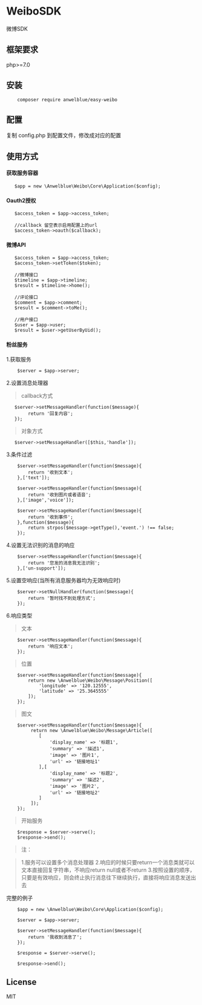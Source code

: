   # WeiboSDK
   
  微博SDK
  
  ## 框架要求
  
  php>=7.0
  
  ## 安装
```shell
    composer require anwelblue/easy-weibo
```

   ## 配置
   
   复制 config.php 到配置文件，修改成对应的配置
   
   ## 使用方式
   #### 获取服务容器
   
       $app = new \Anwelblue\Weibo\Core\Application($config);
       
   #### Oauth2授权  
       $access_token = $app->access_token;
       
       //callback 留空表示启用配置上的url
       $access_token->oauth($callback);
       
   #### 微博API  
       $access_token = $app->access_token;
       $access_token->setToken($token);
       
       //微博接口
       $timeline = $app->timeline;
       $result = $timeline->home();
       
       //评论接口
       $comment = $app->comment;
       $result = $comment->toMe();
       
       //用户接口
       $user = $app->user;
       $result = $user->getUserByUid();
       
       
   #### 粉丝服务  
   1.获取服务
   
        $server = $app->server;
        
   2.设置消息处理器
   
   >callback方式
   
       $server->setMessageHandler(function($message){
            return '回复内容';
       });
   
   >对象方式
       
       $server->setMessageHandler([$this,'handle']);
           
       
   3.条件过滤
   
        $server->setMessageHandler(function($message){
            return '收到文本';
        },['text']);
        
        $server->setMessageHandler(function($message){
            return '收到图片或者语音';
        },['image','voice']);
        
        $server->setMessageHandler(function($message){
            return '收到事件';
        },function($message){
            return strpos($message->getType(),'event.') !== false;
        });
        
   4.设置无法识别的消息的响应
   
        $server->setMessageHandler(function($message){
            return '您发的消息我无法识别';
        },['un-support']);
        
   5.设置空响应(当所有消息服务器均为无效响应时)
   
        $server->setNullHandler(function($message){
            return '暂时找不到处理方式';
        });
        
   6.响应类型
   
   >文本
   
        $server->setMessageHandler(function($message){
            return '响应文本';
        });
   
   >位置
   
        $server->setMessageHandler(function($message){
            return new \Anwelblue\Weibo\Message\Position([
                'longitude' => '120.12555',
                'latitude' => '25.3645555'
            ]);
        });  
        
   >图文
   
        $server->setMessageHandler(function($message){
             return new \Anwelblue\Weibo\Message\Article([
                [
                    'display_name' => '标题1',
                    'summary' => '描述1',
                    'image' => '图片1',
                    'url' => '链接地址1'
                ],[
                    'display_name' => '标题2',
                    'summary' => '描述2',
                    'image' => '图片2',
                    'url' => '链接地址2'
                ]
             ]);
        });        
        
   
   
   >开始服务
   
        $response = $server->serve();
        $response->send();
        
   >注：
   
   >1.服务可以设置多个消息处理器
   2.响应的时候只要return一个消息类就可以文本直接回复字符串，不响应return null或者不return
   3.按照设置的顺序，只要是有效响应，则会终止执行消息往下继续执行，直接将响应消息发送出去  
   
   完整的例子
   
        $app = new \Anwelblue\Weibo\Core\Application($config);
        
        $server = $app->server;
        
        $server->setMessageHandler(function($message){
            return '我收到消息了';
        });
        
        $response = $server->serve();
        
        $response->send();
   
   ## License
   MIT  
        
            
       
        